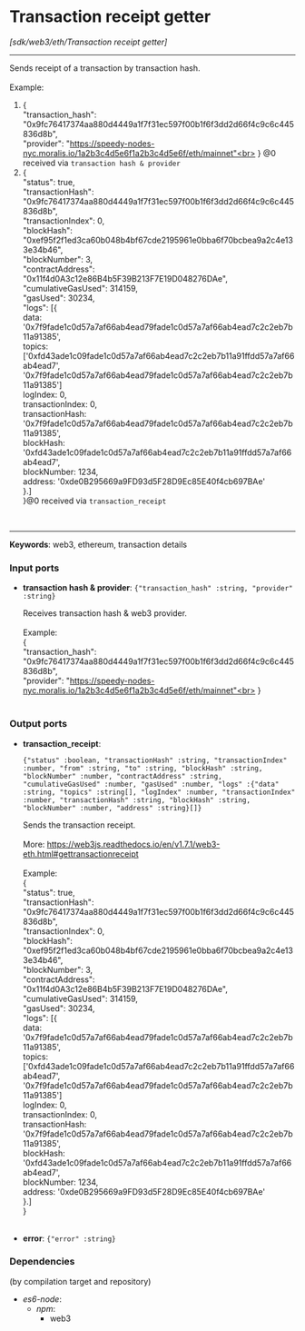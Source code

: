 # Transaction receipt getter

_[sdk/web3/eth/Transaction receipt getter]_

---

Sends receipt of a transaction by transaction hash.<br>
<br>
Example:<br>
1. {<br>
  "transaction_hash": "0x9fc76417374aa880d4449a1f7f31ec597f00b1f6f3dd2d66f4c9c6c445836d8b",<br>
 "provider": "https://speedy-nodes-nyc.moralis.io/1a2b3c4d5e6f1a2b3c4d5e6f/eth/mainnet"<br>
} @0 received via `transaction hash & provider`<br>
2. {<br>
  "status": true,<br>
  "transactionHash": "0x9fc76417374aa880d4449a1f7f31ec597f00b1f6f3dd2d66f4c9c6c445836d8b",<br>
  "transactionIndex": 0,<br>
  "blockHash": "0xef95f2f1ed3ca60b048b4bf67cde2195961e0bba6f70bcbea9a2c4e133e34b46",<br>
  "blockNumber": 3,<br>
  "contractAddress": "0x11f4d0A3c12e86B4b5F39B213F7E19D048276DAe",<br>
  "cumulativeGasUsed": 314159,<br>
  "gasUsed": 30234,<br>
  "logs": [{<br>
    data: '0x7f9fade1c0d57a7af66ab4ead79fade1c0d57a7af66ab4ead7c2c2eb7b11a91385',<br>
    topics: ['0xfd43ade1c09fade1c0d57a7af66ab4ead7c2c2eb7b11a91ffdd57a7af66ab4ead7', '0x7f9fade1c0d57a7af66ab4ead79fade1c0d57a7af66ab4ead7c2c2eb7b11a91385']<br>
    logIndex: 0,<br>
    transactionIndex: 0,<br>
    transactionHash: '0x7f9fade1c0d57a7af66ab4ead79fade1c0d57a7af66ab4ead7c2c2eb7b11a91385',<br>
    blockHash: '0xfd43ade1c09fade1c0d57a7af66ab4ead7c2c2eb7b11a91ffdd57a7af66ab4ead7',<br>
    blockNumber: 1234,<br>
    address: '0xde0B295669a9FD93d5F28D9Ec85E40f4cb697BAe'<br>
}.]<br>
}@0 received via `transaction_receipt`<br>
<br>

---

__Keywords__: web3, ethereum, transaction details

### Input ports

* __transaction hash & provider__: ` {"transaction_hash" :string, "provider" :string} `


    Receives transaction hash & web3 provider.<br>
    <br>
    Example:<br>
    {<br>
      "transaction_hash": "0x9fc76417374aa880d4449a1f7f31ec597f00b1f6f3dd2d66f4c9c6c445836d8b",<br>
     "provider": "https://speedy-nodes-nyc.moralis.io/1a2b3c4d5e6f1a2b3c4d5e6f/eth/mainnet"<br>
    }<br>
    <br>

### Output ports

* __transaction_receipt__: 
    ```
    {"status" :boolean, "transactionHash" :string, "transactionIndex" :number, "from" :string, "to" :string, "blockHash" :string, "blockNumber" :number, "contractAddress" :string, "cumulativeGasUsed" :number, "gasUsed" :number, "logs" :{"data" :string, "topics" :string[], "logIndex" :number, "transactionIndex" :number, "transactionHash" :string, "blockHash" :string, "blockNumber" :number, "address" :string}[]}
    ```


    Sends the transaction receipt.<br>
    <br>
    More: https://web3js.readthedocs.io/en/v1.7.1/web3-eth.html#gettransactionreceipt<br>
    <br>
    Example:<br>
    {<br>
      "status": true,<br>
      "transactionHash": "0x9fc76417374aa880d4449a1f7f31ec597f00b1f6f3dd2d66f4c9c6c445836d8b",<br>
      "transactionIndex": 0,<br>
      "blockHash": "0xef95f2f1ed3ca60b048b4bf67cde2195961e0bba6f70bcbea9a2c4e133e34b46",<br>
      "blockNumber": 3,<br>
      "contractAddress": "0x11f4d0A3c12e86B4b5F39B213F7E19D048276DAe",<br>
      "cumulativeGasUsed": 314159,<br>
      "gasUsed": 30234,<br>
      "logs": [{<br>
        data: '0x7f9fade1c0d57a7af66ab4ead79fade1c0d57a7af66ab4ead7c2c2eb7b11a91385',<br>
        topics: ['0xfd43ade1c09fade1c0d57a7af66ab4ead7c2c2eb7b11a91ffdd57a7af66ab4ead7', '0x7f9fade1c0d57a7af66ab4ead79fade1c0d57a7af66ab4ead7c2c2eb7b11a91385']<br>
        logIndex: 0,<br>
        transactionIndex: 0,<br>
        transactionHash: '0x7f9fade1c0d57a7af66ab4ead79fade1c0d57a7af66ab4ead7c2c2eb7b11a91385',<br>
        blockHash: '0xfd43ade1c09fade1c0d57a7af66ab4ead7c2c2eb7b11a91ffdd57a7af66ab4ead7',<br>
        blockNumber: 1234,<br>
        address: '0xde0B295669a9FD93d5F28D9Ec85E40f4cb697BAe'<br>
    }.]<br>
    }<br>
    <br>


* __error__: ` {"error" :string} `

### Dependencies
(by compilation target and repository)

* _es6-node_:
  * _npm_:
    * web3

